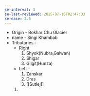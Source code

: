 ```yaml
---
se-interval: 1
se-last-reviewed: 2025-07-16T02:47:33
se-ease: 2.5
---
```

- Origin - Bokhar Chu Glacier
- name - Singi Khambab
- Tributaries - 
	- Right 
		1. Shyok(Nubra,Galwan)
		2. Shigar
		3. Gilgit(Hunza)
	- Left - 
		1. Zanskar
		2. Dras
		3. [[Sutlej]]
	1. 
